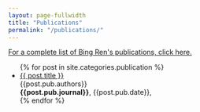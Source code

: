 ```yaml
---
layout: page-fullwidth
title: "Publications"
permalink: "/publications/"
---
```

<a href="https://scholar.google.com/citations?hl=en&user=XU7ZT5kAAAAJ"> For a complete list of Bing Ren's publications, click here.</a>

<ul>
  {% for post in site.categories.publication %}
    <li>
      <a href="{{ post.url }}">{{ post.title }}</a> 
     <br> {{post.pub.authors}} <br>
      <b> {{post.pub.journal}}</b>, {{post.pub.date}},
    </li>
  {% endfor %}
</ul>
